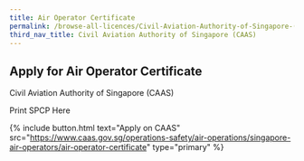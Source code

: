 ```yaml
---
title: Air Operator Certificate
permalink: /browse-all-licences/Civil-Aviation-Authority-of-Singapore-(CAAS)/Air-Operator-Certificate
third_nav_title: Civil Aviation Authority of Singapore (CAAS)
---
```


## Apply for Air Operator Certificate

Civil Aviation Authority of Singapore (CAAS)

Print SPCP Here

{% include button.html text="Apply on CAAS" src="https://www.caas.gov.sg/operations-safety/air-operations/singapore-air-operators/air-operator-certificate" type="primary" %}
